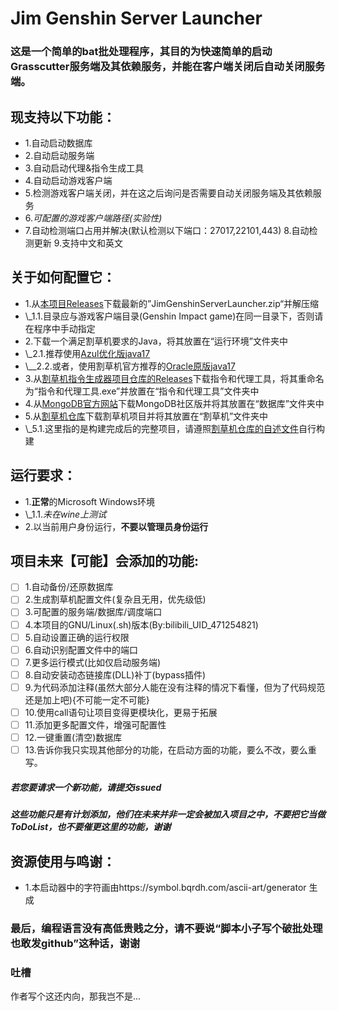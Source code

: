 # Jim Genshin Server Launcher
### 这是一个简单的bat批处理程序，其目的为快速简单的启动Grasscutter服务端及其依赖服务，并能在客户端关闭后自动关闭服务端。
## 现支持以下功能：
 - 1.自动启动数据库
 - 2.自动启动服务端
 - 3.自动启动代理&指令生成工具
 - 4.自动启动游戏客户端
 - 5.检测游戏客户端关闭，并在这之后询问是否需要自动关闭服务端及其依赖服务
 - 6.*可配置的游戏客户端路径(实验性)*
 - 7.自动检测端口占用并解决(默认检测以下端口：27017,22101,443)
   8.自动检测更新
   9.支持中文和英文
## 关于如何配置它：
 - 1.从[本项目Releases](https://github.com/Jimmy32767255/JimGenshinServerLauncher/releases)下载最新的”JimGenshinServerLauncher.zip“并解压缩
 - \\_1.1.目录应与游戏客户端目录(Genshin Impact game)在同一目录下，否则请在程序中手动指定
 - 2.下载一个满足割草机要求的Java，将其放置在“运行环境”文件夹中
 - \\_2.1.推荐使用[Azul优化版java17](https://www.azul.com/downloads/?version=java-17-lts&package=jdk#zulu)
 - \\__2.2.或者，使用割草机官方推荐的[Oracle原版java17](https://www.oracle.com/java/technologies/javase/jdk17-archive-downloads.html)
 - 3.从[割草机指令生成器项目仓库的Releases](https://github.com/jie65535/GrasscutterCommandGenerator/releases)下载指令和代理工具，将其重命名为“指令和代理工具.exe”并放置在“指令和代理工具”文件夹中
 - 4.从[MongoDB官方网站](https://www.mongodb.com/try/download/community)下载MongoDB社区版并将其放置在“数据库”文件夹中
 - 5.从[割草机仓库](https://github.com/Grasscutters/Grasscutter)下载割草机项目并将其放置在“割草机”文件夹中
 - \\_5.1.这里指的是构建完成后的完整项目，请遵照[割草机仓库的自述文件](https://github.com/Grasscutters/Grasscutter/blob/development/docs/README_zh-CN.md)自行构建
## 运行要求：
 - 1.**正常**的Microsoft Windows环境
 - \\_1.1.*未在wine上测试*
 - 2.以当前用户身份运行，**不要以管理员身份运行**
## 项目未来【可能】会添加的功能:
- [ ] 1.自动备份/还原数据库
- [ ] 2.生成割草机配置文件(复杂且无用，优先级低)
- [ ] 3.可配置的服务端/数据库/调度端口
- [ ] 4.本项目的GNU/Linux(.sh)版本(By:bilibili_UID_471254821)
- [ ] 5.自动设置正确的运行权限
- [ ] 6.自动识别配置文件中的端口
- [ ] 7.更多运行模式(比如仅启动服务端)
- [ ] 8.自动安装动态链接库(DLL)补丁(bypass插件)
- [ ] 9.为代码添加注释(虽然大部分人能在没有注释的情况下看懂，但为了代码规范还是加上吧){不可能一定不可能}
- [ ] 10.使用call语句让项目变得更模块化，更易于拓展
- [ ] 11.添加更多配置文件，增强可配置性
- [ ] 12.一键重置(清空)数据库
- [ ] 13.告诉你我只实现其他部分的功能，在启动方面的功能，要么不改，要么重写。
##### 若您要请求一个新功能，请提交issued
##### 这些功能只是有计划添加，他们在未来并非一定会被加入项目之中，不要把它当做ToDoList，也不要催更这里的功能，谢谢
## 资源使用与鸣谢：
 - 1.本启动器中的字符画由https://symbol.bqrdh.com/ascii-art/generator 生成
### 最后，编程语言没有高低贵贱之分，请不要说“脚本小子写个破批处理也敢发github”这种话，谢谢


### 吐槽
作者写个这还内向，那我岂不是...
